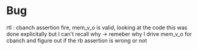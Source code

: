 # Bug

rtl : cbanch assertion fire, mem\_v\_o is valid, looking at the code this was done explicitally but I can't recall why 
    -> remeber why I drive mem\_v\_o for cbanch and figure out if the rb assertion is wrong or not
